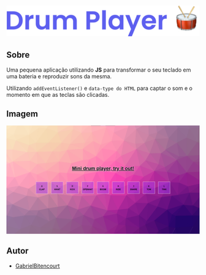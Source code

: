 <h1 align="center"><img src=".github/../../.github/Day1-img/title-day1.svg"></h1>

## Sobre
Uma pequena aplicação utilizando **JS** para transformar o seu teclado em uma bateria e reproduzir sons da mesma.

Utilizando `addEventListener()` e `data-type do HTML` para captar o som e o momento em que as teclas são clicadas.

## Imagem
<img src=".github/../../.github/Day1-img/day1.png" />

## Autor
- [GabrielBitencourt](https://www.linkedin.com/in/gabrielbittencourtpenteado/)
